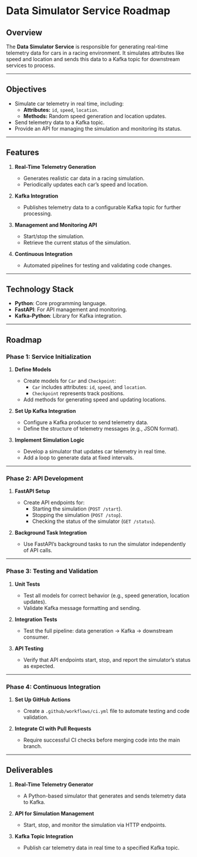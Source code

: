 
# Data Simulator Service Roadmap

## Overview
The **Data Simulator Service** is responsible for generating real-time telemetry data for cars in a racing environment. It simulates attributes like speed and location and sends this data to a Kafka topic for downstream services to process.

---

## Objectives
- Simulate car telemetry in real time, including:
  - **Attributes:** `id`, `speed`, `location`.
  - **Methods:** Random speed generation and location updates.
- Send telemetry data to a Kafka topic.
- Provide an API for managing the simulation and monitoring its status.

---

## Features
1. **Real-Time Telemetry Generation**
   - Generates realistic car data in a racing simulation.
   - Periodically updates each car’s speed and location.

2. **Kafka Integration**
   - Publishes telemetry data to a configurable Kafka topic for further processing.

3. **Management and Monitoring API**
   - Start/stop the simulation.
   - Retrieve the current status of the simulation.

4. **Continuous Integration**
   - Automated pipelines for testing and validating code changes.

---

## Technology Stack
- **Python**: Core programming language.
- **FastAPI**: For API management and monitoring.
- **Kafka-Python**: Library for Kafka integration.

---

## Roadmap

### Phase 1: Service Initialization
1. **Define Models**
   - Create models for `Car` and `Checkpoint`:
     - `Car` includes attributes: `id`, `speed`, and `location`.
     - `Checkpoint` represents track positions.
   - Add methods for generating speed and updating locations.

2. **Set Up Kafka Integration**
   - Configure a Kafka producer to send telemetry data.
   - Define the structure of telemetry messages (e.g., JSON format).

3. **Implement Simulation Logic**
   - Develop a simulator that updates car telemetry in real time.
   - Add a loop to generate data at fixed intervals.

---

### Phase 2: API Development
1. **FastAPI Setup**
   - Create API endpoints for:
     - Starting the simulation (`POST /start`).
     - Stopping the simulation (`POST /stop`).
     - Checking the status of the simulator (`GET /status`).

2. **Background Task Integration**
   - Use FastAPI’s background tasks to run the simulator independently of API calls.

---

### Phase 3: Testing and Validation
1. **Unit Tests**
   - Test all models for correct behavior (e.g., speed generation, location updates).
   - Validate Kafka message formatting and sending.

2. **Integration Tests**
   - Test the full pipeline: data generation → Kafka → downstream consumer.

3. **API Testing**
   - Verify that API endpoints start, stop, and report the simulator’s status as expected.

---

### Phase 4: Continuous Integration
1. **Set Up GitHub Actions**
   - Create a `.github/workflows/ci.yml` file to automate testing and code validation.

2. **Integrate CI with Pull Requests**
   - Require successful CI checks before merging code into the main branch.

---

## Deliverables
1. **Real-Time Telemetry Generator**
   - A Python-based simulator that generates and sends telemetry data to Kafka.

2. **API for Simulation Management**
   - Start, stop, and monitor the simulation via HTTP endpoints.

3. **Kafka Topic Integration**
   - Publish car telemetry data in real time to a specified Kafka topic.
